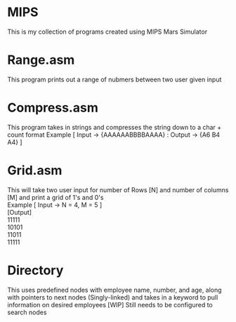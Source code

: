 # MIPS
This is my collection of programs created using MIPS Mars Simulator
# Range.asm
This program prints out a range of nubmers between two user given input
# Compress.asm
This program takes in strings and compresses the string down to a char + count format
Example [ Input -> {AAAAAABBBBAAAA} : Output -> {A6 B4 A4} ]
# Grid.asm
This will take two user input for number of Rows [N] and number of columns [M] and print a grid of 1's and 0's <br/>
Example [ Input -> N = 4, M = 5 ]<br/>
[Output]<br/>
11111<br/>
10101<br/>
11011<br/>
11111<br/>
# Directory 
This uses predefined nodes with employee name, number, and age, along with pointers to next nodes (Singly-linked) and takes in a keyword to pull information on desired employees
[WIP] Still needs to be configured to search nodes
